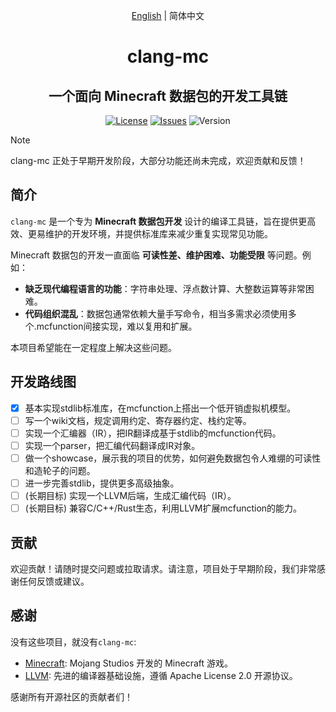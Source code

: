 <div align="center">

[English](./README.md) | 简体中文

# clang-mc

## 一个面向 Minecraft 数据包的开发工具链

[![License](https://img.shields.io/badge/license-Apache%202.0-blue.svg)](LICENSE)
[![Issues](https://img.shields.io/github/issues/xia-mc/clang-mc)](https://github.com/xia-mc/clang-mc/issues)
![Version](https://img.shields.io/badge/Minecraft-1.21_and_later-blue)

</div>

> [!NOTE]
> clang-mc 正处于早期开发阶段，大部分功能还尚未完成，欢迎贡献和反馈！

## 简介

`clang-mc` 是一个专为 **Minecraft 数据包开发** 设计的编译工具链，旨在提供更高效、更易维护的开发环境，并提供标准库来减少重复实现常见功能。

Minecraft 数据包的开发一直面临 **可读性差、维护困难、功能受限** 等问题。例如：
- **缺乏现代编程语言的功能**：字符串处理、浮点数计算、大整数运算等非常困难。
- **代码组织混乱**：数据包通常依赖大量手写命令，相当多需求必须使用多个.mcfunction间接实现，难以复用和扩展。

本项目希望能在一定程度上解决这些问题。

## 开发路线图

- [x] 基本实现stdlib标准库，在mcfunction上搭出一个低开销虚拟机模型。
- [ ] 写一个wiki文档，规定调用约定、寄存器约定、栈约定等。
- [ ] 实现一个汇编器（IR），把IR翻译成基于stdlib的mcfunction代码。
- [ ] 实现一个parser，把汇编代码翻译成IR对象。
- [ ] 做一个showcase，展示我的项目的优势，如何避免数据包令人难绷的可读性和造轮子的问题。
- [ ] 进一步完善stdlib，提供更多高级抽象。
- [ ] (长期目标) 实现一个LLVM后端，生成汇编代码（IR）。
- [ ] (长期目标) 兼容C/C++/Rust生态，利用LLVM扩展mcfunction的能力。

## 贡献

欢迎贡献！请随时提交问题或拉取请求。请注意，项目处于早期阶段，我们非常感谢任何反馈或建议。

## 感谢

没有这些项目，就没有`clang-mc`: 

- [Minecraft](https://www.minecraft.net): Mojang Studios 开发的 Minecraft 游戏。
- [LLVM](https://llvm.org): 先进的编译器基础设施，遵循 Apache License 2.0 开源协议。

感谢所有开源社区的贡献者们！

